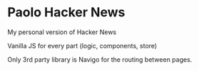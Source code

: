 # Paolo Hacker News

My personal version of Hacker News

Vanilla JS for every part (logic, components, store)

Only 3rd party library is Navigo for the routing between pages.
